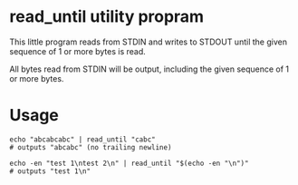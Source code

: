 # read_until utility propram
This little program reads from STDIN and writes to STDOUT until the given sequence of 1 or more bytes is read.

All bytes read from STDIN will be output, including the given sequence of 1 or more bytes.

# Usage
```shell
echo "abcabcabc" | read_until "cabc"
# outputs "abcabc" (no trailing newline)

echo -en "test 1\ntest 2\n" | read_until "$(echo -en "\n")"
# outputs "test 1\n"
```
